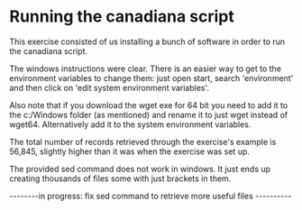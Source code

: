 # Running the canadiana script

This exercise consisted of us installing a bunch of software in order to run the canadiana script.

The windows instructions were clear. There is an easier way to get to the environment variables to change them: just open start, search 'environment' and then click on 'edit system environment variables'.

Also note that if you download the wget exe for 64 bit you need to add it to the c:/Windows folder (as mentioned) and rename it to just wget instead of wget64. Alternatively add it to the system environment variables.

The total number of records retrieved through the exercise's example is 56,845, slightly higher than it was when the exercise was set up.

The provided sed command does not work in windows. It just ends up creating thousands of files some with just brackets in them.

--------in progress: fix sed command to retrieve more useful files ----------

